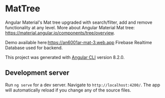 # MatTree

Angular Material's Mat tree upgraded with search/filter, add and remove functionality at any level.
More about Angular Material Mat tree: https://material.angular.io/components/tree/overview.

Demo available here:https://an6001ar-mat-3.web.app
Firebase Realtime Database used for backend.

This project was generated with [Angular CLI](https://github.com/angular/angular-cli) version 8.2.0.

## Development server

Run `ng serve` for a dev server. Navigate to `http://localhost:4200/`. The app will automatically reload if you change any of the source files.
